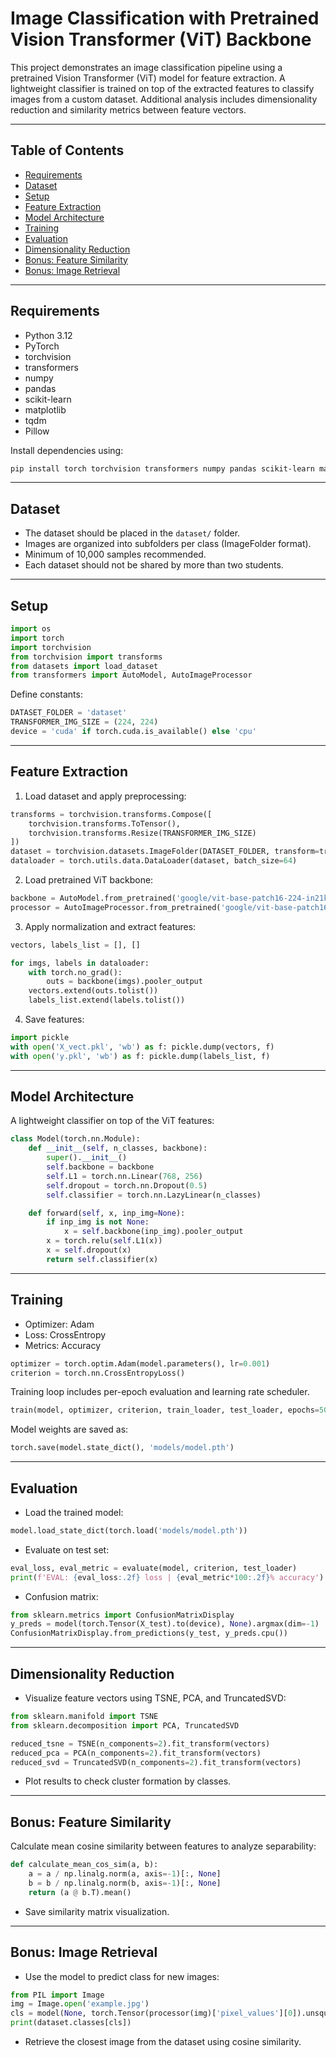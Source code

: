 # Image Classification with Pretrained Vision Transformer (ViT) Backbone

This project demonstrates an image classification pipeline using a pretrained Vision Transformer (ViT) model for feature extraction. A lightweight classifier is trained on top of the extracted features to classify images from a custom dataset. Additional analysis includes dimensionality reduction and similarity metrics between feature vectors.

---

## Table of Contents

* [Requirements](#requirements)
* [Dataset](#dataset)
* [Setup](#setup)
* [Feature Extraction](#feature-extraction)
* [Model Architecture](#model-architecture)
* [Training](#training)
* [Evaluation](#evaluation)
* [Dimensionality Reduction](#dimensionality-reduction)
* [Bonus: Feature Similarity](#bonus-feature-similarity)
* [Bonus: Image Retrieval](#bonus-image-retrieval)

---

## Requirements

* Python 3.12
* PyTorch
* torchvision
* transformers
* numpy
* pandas
* scikit-learn
* matplotlib
* tqdm
* Pillow

Install dependencies using:

```bash
pip install torch torchvision transformers numpy pandas scikit-learn matplotlib tqdm pillow
```

---

## Dataset

* The dataset should be placed in the `dataset/` folder.
* Images are organized into subfolders per class (ImageFolder format).
* Minimum of 10,000 samples recommended.
* Each dataset should not be shared by more than two students.

---

## Setup

```python
import os
import torch
import torchvision
from torchvision import transforms
from datasets import load_dataset
from transformers import AutoModel, AutoImageProcessor
```

Define constants:

```python
DATASET_FOLDER = 'dataset'
TRANSFORMER_IMG_SIZE = (224, 224)
device = 'cuda' if torch.cuda.is_available() else 'cpu'
```

---

## Feature Extraction

1. Load dataset and apply preprocessing:

```python
transforms = torchvision.transforms.Compose([
    torchvision.transforms.ToTensor(),
    torchvision.transforms.Resize(TRANSFORMER_IMG_SIZE)
])
dataset = torchvision.datasets.ImageFolder(DATASET_FOLDER, transform=transforms)
dataloader = torch.utils.data.DataLoader(dataset, batch_size=64)
```

2. Load pretrained ViT backbone:

```python
backbone = AutoModel.from_pretrained('google/vit-base-patch16-224-in21k')
processor = AutoImageProcessor.from_pretrained('google/vit-base-patch16-224-in21k')
```

3. Apply normalization and extract features:

```python
vectors, labels_list = [], []

for imgs, labels in dataloader:
    with torch.no_grad():
        outs = backbone(imgs).pooler_output
    vectors.extend(outs.tolist())
    labels_list.extend(labels.tolist())
```

4. Save features:

```python
import pickle
with open('X_vect.pkl', 'wb') as f: pickle.dump(vectors, f)
with open('y.pkl', 'wb') as f: pickle.dump(labels_list, f)
```

---

## Model Architecture

A lightweight classifier on top of the ViT features:

```python
class Model(torch.nn.Module):
    def __init__(self, n_classes, backbone):
        super().__init__()
        self.backbone = backbone
        self.L1 = torch.nn.Linear(768, 256)
        self.dropout = torch.nn.Dropout(0.5)
        self.classifier = torch.nn.LazyLinear(n_classes)

    def forward(self, x, inp_img=None):
        if inp_img is not None:
            x = self.backbone(inp_img).pooler_output
        x = torch.relu(self.L1(x))
        x = self.dropout(x)
        return self.classifier(x)
```

---

## Training

* Optimizer: Adam
* Loss: CrossEntropy
* Metrics: Accuracy

```python
optimizer = torch.optim.Adam(model.parameters(), lr=0.001)
criterion = torch.nn.CrossEntropyLoss()
```

Training loop includes per-epoch evaluation and learning rate scheduler.

```python
train(model, optimizer, criterion, train_loader, test_loader, epochs=50)
```

Model weights are saved as:

```python
torch.save(model.state_dict(), 'models/model.pth')
```

---

## Evaluation

* Load the trained model:

```python
model.load_state_dict(torch.load('models/model.pth'))
```

* Evaluate on test set:

```python
eval_loss, eval_metric = evaluate(model, criterion, test_loader)
print(f'EVAL: {eval_loss:.2f} loss | {eval_metric*100:.2f}% accuracy')
```

* Confusion matrix:

```python
from sklearn.metrics import ConfusionMatrixDisplay
y_preds = model(torch.Tensor(X_test).to(device), None).argmax(dim=-1)
ConfusionMatrixDisplay.from_predictions(y_test, y_preds.cpu())
```

---

## Dimensionality Reduction

* Visualize feature vectors using TSNE, PCA, and TruncatedSVD:

```python
from sklearn.manifold import TSNE
from sklearn.decomposition import PCA, TruncatedSVD

reduced_tsne = TSNE(n_components=2).fit_transform(vectors)
reduced_pca = PCA(n_components=2).fit_transform(vectors)
reduced_svd = TruncatedSVD(n_components=2).fit_transform(vectors)
```

* Plot results to check cluster formation by classes.

---

## Bonus: Feature Similarity

Calculate mean cosine similarity between features to analyze separability:

```python
def calculate_mean_cos_sim(a, b):
    a = a / np.linalg.norm(a, axis=-1)[:, None]
    b = b / np.linalg.norm(b, axis=-1)[:, None]
    return (a @ b.T).mean()
```

* Save similarity matrix visualization.

---

## Bonus: Image Retrieval

* Use the model to predict class for new images:

```python
from PIL import Image
img = Image.open('example.jpg')
cls = model(None, torch.Tensor(processor(img)['pixel_values'][0]).unsqueeze(0).to(device)).argmax().item()
print(dataset.classes[cls])
```

* Retrieve the closest image from the dataset using cosine similarity.
